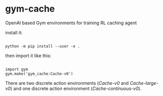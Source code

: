 # gym-cache
OpenAI based Gym environments for training RL caching agent

install it:

<code>
python -m pip install --user -e .
</code>

then import it like this:

<code>
import gym
gym.make('gym_cache:Cache-v0')
</code>

There are two discrete action environments (*Cache-v0* and *Cache-large-v0*) and one discrete action environment (*Cache-continuous-v0*).
